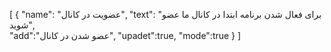 [ 
{ "name": "عضویت در کانال",
 "text": "برای فعال شدن برنامه ابتدا در کانال ما عضو شوید",  
 "add":"عضو شدن در کانال",
"upadet":true,
 "mode":true
 } ]
